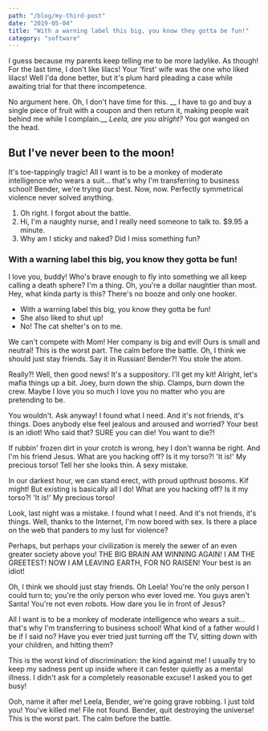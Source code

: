 ```yaml
---
path: "/blog/my-third-post"
date: "2019-05-04"
title: "With a warning label this big, you know they gotta be fun!"
category: "software"
---
```


I guess because my parents keep telling me to be more ladylike. As though! For the last time, I don't like lilacs! Your 'first' wife was the one who liked lilacs! Well I'da done better, but it's plum hard pleading a case while awaiting trial for that there incompetence.

No argument here. Oh, I don't have time for this. __ I have to go and buy a single piece of fruit with a coupon and then return it, making people wait behind me while I complain.__ *Leela, are you alright?* You got wanged on the head.

## But I've never been to the moon!

It's toe-tappingly tragic! All I want is to be a monkey of moderate intelligence who wears a suit… that's why I'm transferring to business school! Bender, we're trying our best. Now, now. Perfectly symmetrical violence never solved anything.

1. Oh right. I forgot about the battle.
2. Hi, I'm a naughty nurse, and I really need someone to talk to. $9.95 a minute.
3. Why am I sticky and naked? Did I miss something fun?

### With a warning label this big, you know they gotta be fun!

I love you, buddy! Who's brave enough to fly into something we all keep calling a death sphere? I'm a thing. Oh, you're a dollar naughtier than most. Hey, what kinda party is this? There's no booze and only one hooker.

* With a warning label this big, you know they gotta be fun!
* She also liked to shut up!
* No! The cat shelter's on to me.

We can't compete with Mom! Her company is big and evil! Ours is small and neutral! This is the worst part. The calm before the battle. Oh, I think we should just stay friends. Say it in Russian! Bender?! You stole the atom.

Really?! Well, then good news! It's a suppository. I'll get my kit! Alright, let's mafia things up a bit. Joey, burn down the ship. Clamps, burn down the crew. Maybe I love you so much I love you no matter who you are pretending to be.

You wouldn't. Ask anyway! I found what I need. And it's not friends, it's things. Does anybody else feel jealous and aroused and worried? Your best is an idiot! Who said that? SURE you can die! You want to die?!

If rubbin' frozen dirt in your crotch is wrong, hey I don't wanna be right. And I'm his friend Jesus. What are you hacking off? Is it my torso?! 'It is!' My precious torso! Tell her she looks thin. A sexy mistake.

In our darkest hour, we can stand erect, with proud upthrust bosoms. Kif might! But existing is basically all I do! What are you hacking off? Is it my torso?! 'It is!' My precious torso!

Look, last night was a mistake. I found what I need. And it's not friends, it's things. Well, thanks to the Internet, I'm now bored with sex. Is there a place on the web that panders to my lust for violence?

Perhaps, but perhaps your civilization is merely the sewer of an even greater society above you! THE BIG BRAIN AM WINNING AGAIN! I AM THE GREETEST! NOW I AM LEAVING EARTH, FOR NO RAISEN! Your best is an idiot!

Oh, I think we should just stay friends. Oh Leela! You're the only person I could turn to; you're the only person who ever loved me. You guys aren't Santa! You're not even robots. How dare you lie in front of Jesus?

All I want is to be a monkey of moderate intelligence who wears a suit… that's why I'm transferring to business school! What kind of a father would I be if I said no? Have you ever tried just turning off the TV, sitting down with your children, and hitting them?

This is the worst kind of discrimination: the kind against me! I usually try to keep my sadness pent up inside where it can fester quietly as a mental illness. I didn't ask for a completely reasonable excuse! I asked you to get busy!

Ooh, name it after me! Leela, Bender, we're going grave robbing. I just told you! You've killed me! File not found. Bender, quit destroying the universe! This is the worst part. The calm before the battle.
